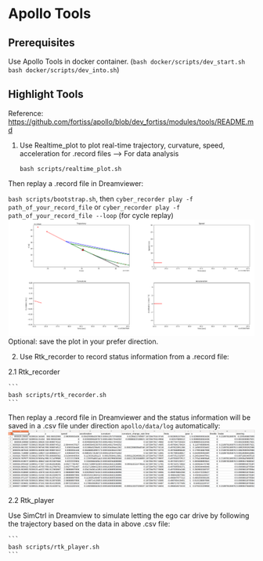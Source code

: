 # Apollo Tools

## Prerequisites
Use Apollo Tools in docker container.
(`bash docker/scripts/dev_start.sh`
`bash docker/scripts/dev_into.sh`)

## Highlight Tools
Reference: https://github.com/fortiss/apollo/blob/dev_fortiss/modules/tools/README.md

1. Use Realtime_plot to plot real-time trajectory, curvature, speed, acceleration for .record files --> For data analysis

    ```
    bash scripts/realtime_plot.sh
    ```

Then replay a .record file in Dreamviewer:

`bash scripts/bootstrap.sh`, then `cyber_recorder play -f path_of_your_record_file` or `cyber_recorder play -f path_of_your_record_file --loop` (for cycle replay)
![](Realtime_plot.png)
Optional: save the plot in your prefer direction.


2. Use Rtk_recorder to record status information from a .record file:

2.1 Rtk_recorder

    ```
    bash scripts/rtk_recorder.sh
    ```
    
Then replay a .record file in Dreamviewer and the status information will be saved in a .csv file under direction `apollo/data/log` automatically:
![](rtk_record.png)


2.2 Rtk_player

Use SimCtrl in Dreamview to simulate letting the ego car drive by following the trajectory based on the data in above .csv file:

    ```
    bash scripts/rtk_player.sh
    ```

